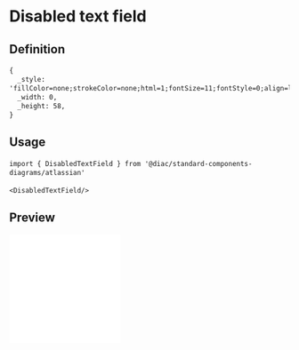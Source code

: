 # Disabled text field

## Definition

```
{
  _style: 'fillColor=none;strokeColor=none;html=1;fontSize=11;fontStyle=0;align=left;fontColor=#B3BAC5;fontStyle=1;fontSize=11',
  _width: 0,
  _height: 58,
}
```

## Usage

```
import { DisabledTextField } from '@diac/standard-components-diagrams/atlassian'

<DisabledTextField/>
```

## Preview

<img src="./disabled-text-field.png" width="200"/>
